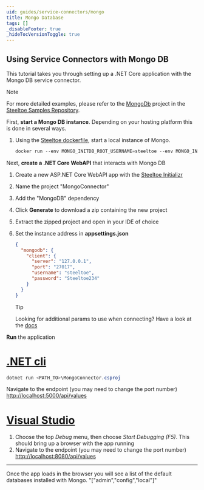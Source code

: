 ```yaml
---
uid: guides/service-connectors/mongo
title: Mongo Database
tags: []
_disableFooter: true
_hideTocVersionToggle: true
---
```


## Using Service Connectors with Mongo DB

This tutorial takes you through setting up a .NET Core application with the Mongo DB service connector.

> [!NOTE]
> For more detailed examples, please refer to the [MongoDb](https://github.com/SteeltoeOSS/Samples/tree/main/Connectors/src/MongoDb) project in the [Steeltoe Samples Repository](https://github.com/SteeltoeOSS/Samples).

First, **start a Mongo DB instance**. Depending on your hosting platform this is done in several ways.

1. Using the [Steeltoe dockerfile](https://github.com/steeltoeoss/dockerfiles), start a local instance of Mongo.

   ```powershell
   docker run --env MONGO_INITDB_ROOT_USERNAME=steeltoe --env MONGO_INITDB_ROOT_PASSWORD=Steeltoe234 --publish 27017:27017 mongo
   ```

Next, **create a .NET Core WebAPI** that interacts with Mongo DB

1. Create a new ASP.NET Core WebAPI app with the [Steeltoe Initializr](https://start.steeltoe.io)
1. Name the project "MongoConnector"
1. Add the "MongoDB" dependency
1. Click **Generate** to download a zip containing the new project
1. Extract the zipped project and open in your IDE of choice
1. Set the instance address in **appsettings.json**

   ```json
   {
     "mongodb": {
       "client": {
         "server": "127.0.0.1",
         "port": "27017",
         "username": "steeltoe",
         "password": "Steeltoe234"
       }
     }
   }
   ```

   > [!TIP]
   > Looking for additional params to use when connecting? Have a look at the [docs](~/api/v4/welcome/index.md)

**Run** the application

# [.NET cli](#tab/cli)

```powershell
dotnet run <PATH_TO>\MongoConnector.csproj
```

Navigate to the endpoint (you may need to change the port number) [http://localhost:5000/api/values](http://localhost:5000/api/values)

# [Visual Studio](#tab/vs)

1. Choose the top _Debug_ menu, then choose _Start Debugging (F5)_. This should bring up a browser with the app running
1. Navigate to the endpoint (you may need to change the port number) [http://localhost:8080/api/values](http://localhost:8080/api/values)

---

Once the app loads in the browser you will see a list of the default databases installed with Mongo.
"["admin","config","local"]"
